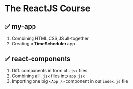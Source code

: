 # The ReactJS Course

## ✅ my-app

1. Combining HTML,CSS,JS all-together
2. Creating a **TimeScheduler** app

## ✅ react-components

1. Diff. components in form of `.jsx` files
2. Combining all `.jsx` files into `app.jsx`
3. Importing one big `<App />` component in our `index.js` file